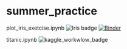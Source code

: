 # summer_practice

plot_iris_exetcise.ipynb
![Iris badge](https://github.com/blackdove1601/summer_practice/actions/workflows/main.yml/badge.svg)
[![Binder](https://mybinder.org/badge_logo.svg)](https://mybinder.org/v2/gh/blackdove1601/summer_practice/main?labpath=plot_iris_exercise.ipynb)

titanic.ipynb
![kaggle_workwlow_badge](https://github.com/blackdove1601/summer_practice/actions/workflows/docker.yml/badge.svg)
